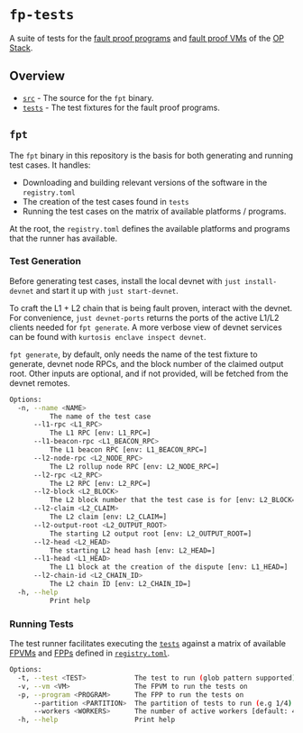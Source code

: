 # `fp-tests`

A suite of tests for the [fault proof programs][fpp] and [fault proof VMs][fpvm] of the [OP Stack][op-stack].

## Overview

* [`src`](./src/) - The source for the `fpt` binary.
* [`tests`](./tests/) - The test fixtures for the fault proof programs.

## `fpt`
 
The `fpt` binary in this repository is the basis for both generating and running test cases. It handles:
* Downloading and building relevant versions of the software in the `registry.toml`
* The creation of the test cases found in `tests`
* Running the test cases on the matrix of available platforms / programs.

At the root, the `registry.toml` defines the available platforms and programs that the runner has available.

### Test Generation

Before generating test cases, install the local devnet with `just install-devnet` and start it up with `just start-devnet`.

To craft the L1 + L2 chain that is being fault proven, interact with the devnet. For convenience, `just devnet-ports` 
returns the ports of the active L1/L2 clients needed for `fpt generate`. A more verbose view of devnet services can be 
found with `kurtosis enclave inspect devnet`.

`fpt generate`, by default, only needs the name of the test fixture to generate, devnet node RPCs, and the block number
of the claimed output root. Other inputs are optional, and if not provided, will be fetched from the devnet remotes.

```sh
Options:
  -n, --name <NAME>
          The name of the test case
      --l1-rpc <L1_RPC>
          The L1 RPC [env: L1_RPC=]
      --l1-beacon-rpc <L1_BEACON_RPC>
          The L1 beacon RPC [env: L1_BEACON_RPC=]
      --l2-node-rpc <L2_NODE_RPC>
          The L2 rollup node RPC [env: L2_NODE_RPC=]
      --l2-rpc <L2_RPC>
          The L2 RPC [env: L2_RPC=]
      --l2-block <L2_BLOCK>
          The L2 block number that the test case is for [env: L2_BLOCK=]
      --l2-claim <L2_CLAIM>
          The L2 claim [env: L2_CLAIM=]
      --l2-output-root <L2_OUTPUT_ROOT>
          The starting L2 output root [env: L2_OUTPUT_ROOT=]
      --l2-head <L2_HEAD>
          The starting L2 head hash [env: L2_HEAD=]
      --l1-head <L1_HEAD>
          The L1 block at the creation of the dispute [env: L1_HEAD=]
      --l2-chain-id <L2_CHAIN_ID>
          The L2 chain ID [env: L2_CHAIN_ID=]
  -h, --help
          Print help
```

### Running Tests

The test runner facilitates executing the [`tests`](./tests) against a matrix of available [FPVMs][fpp] and [FPPs][fpp]
defined in [`registry.toml`](./registry.toml).

```sh
Options:
  -t, --test <TEST>            The test to run (glob pattern supported)
  -v, --vm <VM>                The FPVM to run the tests on
  -p, --program <PROGRAM>      The FPP to run the tests on
      --partition <PARTITION>  The partition of tests to run (e.g 1/4)
      --workers <WORKERS>      The number of active workers [default: 4]
  -h, --help                   Print help
```

[op-stack]: https://docs.optimism.io
[fpp]: https://specs.optimism.io/fault-proof/index.html 
[fpvm]: https://specs.optimism.io/fault-proof/cannon-fault-proof-vm.html 
